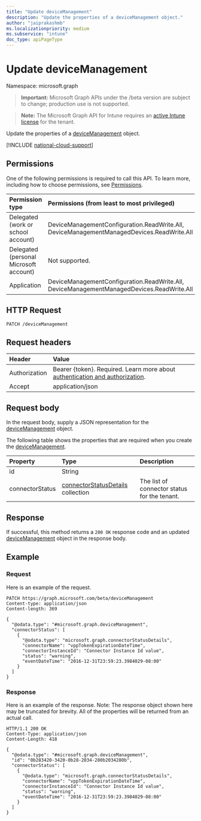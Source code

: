 ```yaml
---
title: "Update deviceManagement"
description: "Update the properties of a deviceManagement object."
author: "jaiprakashmb"
ms.localizationpriority: medium
ms.subservice: "intune"
doc_type: apiPageType
---
```


# Update deviceManagement

Namespace: microsoft.graph

> **Important:** Microsoft Graph APIs under the /beta version are subject to change; production use is not supported.

> **Note:** The Microsoft Graph API for Intune requires an [active Intune license](https://go.microsoft.com/fwlink/?linkid=839381) for the tenant.

Update the properties of a [deviceManagement](../resources/intune-troubleshooting-devicemanagement.md) object.

[!INCLUDE [national-cloud-support](../../includes/all-clouds.md)]

## Permissions
One of the following permissions is required to call this API. To learn more, including how to choose permissions, see [Permissions](/graph/permissions-reference).

|Permission type|Permissions (from least to most privileged)|
|:---|:---|
|Delegated (work or school account)|DeviceManagementConfiguration.ReadWrite.All, DeviceManagementManagedDevices.ReadWrite.All|
|Delegated (personal Microsoft account)|Not supported.|
|Application|DeviceManagementConfiguration.ReadWrite.All, DeviceManagementManagedDevices.ReadWrite.All|

## HTTP Request
<!-- {
  "blockType": "ignored"
}
-->
``` http
PATCH /deviceManagement
```

## Request headers
|Header|Value|
|:---|:---|
|Authorization|Bearer {token}. Required. Learn more about [authentication and authorization](/graph/auth/auth-concepts).|
|Accept|application/json|

## Request body
In the request body, supply a JSON representation for the [deviceManagement](../resources/intune-troubleshooting-devicemanagement.md) object.

The following table shows the properties that are required when you create the [deviceManagement](../resources/intune-troubleshooting-devicemanagement.md).

|Property|Type|Description|
|:---|:---|:---|
|id|String||
|connectorStatus|[connectorStatusDetails](../resources/intune-troubleshooting-connectorstatusdetails.md) collection|The list of connector status for the tenant.|



## Response
If successful, this method returns a `200 OK` response code and an updated [deviceManagement](../resources/intune-troubleshooting-devicemanagement.md) object in the response body.

## Example

### Request
Here is an example of the request.
``` http
PATCH https://graph.microsoft.com/beta/deviceManagement
Content-type: application/json
Content-length: 369

{
  "@odata.type": "#microsoft.graph.deviceManagement",
  "connectorStatus": [
    {
      "@odata.type": "microsoft.graph.connectorStatusDetails",
      "connectorName": "vppTokenExpirationDateTime",
      "connectorInstanceId": "Connector Instance Id value",
      "status": "warning",
      "eventDateTime": "2016-12-31T23:59:23.3984029-08:00"
    }
  ]
}
```

### Response
Here is an example of the response. Note: The response object shown here may be truncated for brevity. All of the properties will be returned from an actual call.
``` http
HTTP/1.1 200 OK
Content-Type: application/json
Content-Length: 418

{
  "@odata.type": "#microsoft.graph.deviceManagement",
  "id": "0b283420-3420-0b28-2034-280b2034280b",
  "connectorStatus": [
    {
      "@odata.type": "microsoft.graph.connectorStatusDetails",
      "connectorName": "vppTokenExpirationDateTime",
      "connectorInstanceId": "Connector Instance Id value",
      "status": "warning",
      "eventDateTime": "2016-12-31T23:59:23.3984029-08:00"
    }
  ]
}
```

